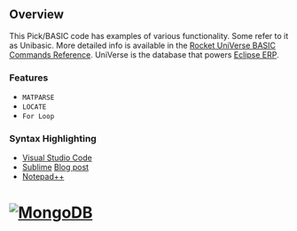 

## Overview
This Pick/BASIC code has examples of various functionality.  Some refer to it as Unibasic.  More detailed info is available in the  [Rocket UniVerse BASIC Commands Reference](http://docs.rocketsoftware.com/nxt/gateway.dll/RKBnew20%2Funiverse%2Fprevious%20versions%2Fv11.2.3%2Funiverse_basiccommandsrefguide_v1123.pdf).  UniVerse is the database that powers [Eclipse ERP](https://en.wikipedia.org/wiki/Eclipse_ERP).


### Features

* `MATPARSE`
* `LOCATE`
* `For Loop`

### Syntax Highlighting
* [Visual Studio Code](https://marketplace.visualstudio.com/items?itemName=TravisHaley.pick)
* [Sublime](https://github.com/jordonbrill/sublime-pickbasic/blob/master/pick.YAML-tmLanguage) [Blog post](https://www.jordonbrill.com/2015/pick-basic-syntax-highlighting-in-sublime-text-3/)
* [Notepad++](https://sourceforge.net/p/notepad-plus/patches/92/)

# [![MongoDB](https://blog.rocketsoftware.com/multivalue/wp-content/uploads/sites/8/sites/8/2017/06/UniVerse1131video.png)](http://www.rocketsoftware.com/products/rocket-u2/rocket-universe)
